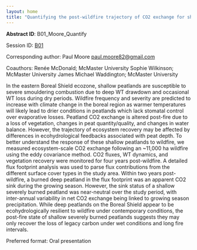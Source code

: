 ```yaml
---
layout: home
title: "Quantifying the post-wildfire trajectory of CO2 exchange for shallow peatlands in a Boreal Shield landscape."
---
```



**Abstract ID**: B01_Moore_Quantify

Session ID: [B01](.)

Corresponding author: Paul Moore <a href="mailto:paul.moore82@gmail.com">paul.moore82@gmail.com</a>

Coauthors: Renée McDonald; McMaster University
 Sophie Wilkinson; McMaster University
 James Michael Waddington; McMaster University 

In the eastern Boreal Shield ecozone, shallow peatlands are susceptible to severe smouldering combustion due to deep WT drawdown and occasional WT loss during dry periods. Wildfire frequency and severity are predicted to increase with climate change in the boreal region as warmer temperatures will likely lead to drier conditions in peatlands which lack stomatal control over evaporative losses. Peatland CO2 exchange is altered post-fire due to a loss of vegetation, changes in peat quantity/quality, and changes in water balance. However, the trajectory of ecosystem recovery may be affected by differences in ecohydrological feedbacks associated with peat depth. To better understand the response of these shallow peatlands to wildfire, we measured ecosystem-scale CO2 exchange following an ~11,000 ha wildfire using the eddy covariance method. CO2 fluxes, WT dynamics, and vegetation recovery were monitored for four years post-wildfire. A detailed flux footprint analysis was used to parse flux contributions from the different surface cover types in the study area. Within two years post-wildfire, a burned deep peatland in the flux footprint was an apparent CO2 sink during the growing season. However, the sink status of a shallow severely burned peatland was near-neutral over the study period, with inter-annual variability in net CO2 exchange being linked to growing season precipitation. While deep peatlands on the Boreal Shield appear to be ecohydrologically resilient to wildfire under contemporary conditions, the post-fire state of shallow severely burned peatlands suggests they may only recover the loss of legacy carbon under wet conditions and long fire intervals.

Preferred format: Oral presentation
